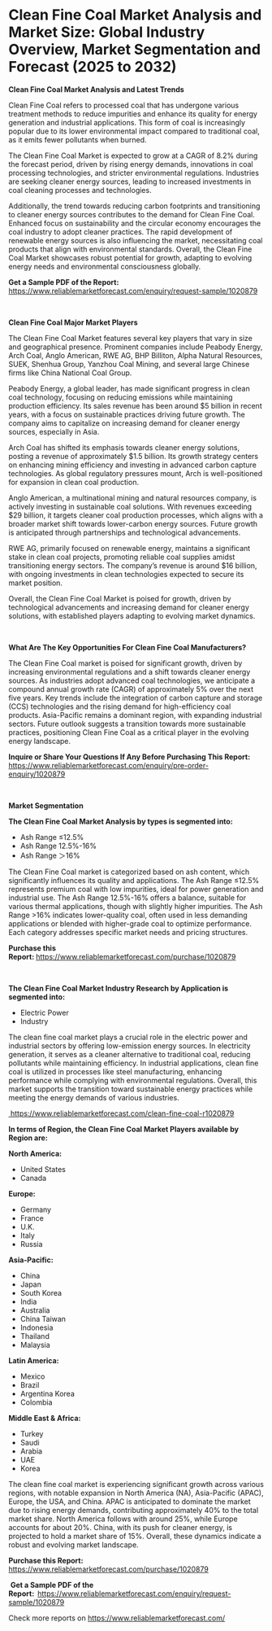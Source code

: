 <p><h1>Clean Fine Coal Market Analysis and Market Size: Global Industry Overview, Market Segmentation and Forecast (2025 to 2032)</h1></p><p><strong>Clean Fine Coal Market Analysis and Latest Trends</strong></p>
<p><p>Clean Fine Coal refers to processed coal that has undergone various treatment methods to reduce impurities and enhance its quality for energy generation and industrial applications. This form of coal is increasingly popular due to its lower environmental impact compared to traditional coal, as it emits fewer pollutants when burned.</p><p>The Clean Fine Coal Market is expected to grow at a CAGR of 8.2% during the forecast period, driven by rising energy demands, innovations in coal processing technologies, and stricter environmental regulations. Industries are seeking cleaner energy sources, leading to increased investments in coal cleaning processes and technologies.</p><p>Additionally, the trend towards reducing carbon footprints and transitioning to cleaner energy sources contributes to the demand for Clean Fine Coal. Enhanced focus on sustainability and the circular economy encourages the coal industry to adopt cleaner practices. The rapid development of renewable energy sources is also influencing the market, necessitating coal products that align with environmental standards. Overall, the Clean Fine Coal Market showcases robust potential for growth, adapting to evolving energy needs and environmental consciousness globally.</p></p>
<p><strong>Get a Sample PDF of the Report:&nbsp;</strong> <a href="https://www.reliablemarketforecast.com/enquiry/request-sample/1020879?utm_campaign=3126&utm_medium=2&utm_source=Github&utm_content=ia&utm_term=21032025&utm_id=clean-fine-coal">https://www.reliablemarketforecast.com/enquiry/request-sample/1020879</a></p>
<p>&nbsp;</p>
<p><strong>Clean Fine Coal Major Market Players</strong></p>
<p><p>The Clean Fine Coal Market features several key players that vary in size and geographical presence. Prominent companies include Peabody Energy, Arch Coal, Anglo American, RWE AG, BHP Billiton, Alpha Natural Resources, SUEK, Shenhua Group, Yanzhou Coal Mining, and several large Chinese firms like China National Coal Group.</p><p>Peabody Energy, a global leader, has made significant progress in clean coal technology, focusing on reducing emissions while maintaining production efficiency. Its sales revenue has been around $5 billion in recent years, with a focus on sustainable practices driving future growth. The company aims to capitalize on increasing demand for cleaner energy sources, especially in Asia.</p><p>Arch Coal has shifted its emphasis towards cleaner energy solutions, posting a revenue of approximately $1.5 billion. Its growth strategy centers on enhancing mining efficiency and investing in advanced carbon capture technologies. As global regulatory pressures mount, Arch is well-positioned for expansion in clean coal production.</p><p>Anglo American, a multinational mining and natural resources company, is actively investing in sustainable coal solutions. With revenues exceeding $29 billion, it targets cleaner coal production processes, which aligns with a broader market shift towards lower-carbon energy sources. Future growth is anticipated through partnerships and technological advancements.</p><p>RWE AG, primarily focused on renewable energy, maintains a significant stake in clean coal projects, promoting reliable coal supplies amidst transitioning energy sectors. The company’s revenue is around $16 billion, with ongoing investments in clean technologies expected to secure its market position.</p><p>Overall, the Clean Fine Coal Market is poised for growth, driven by technological advancements and increasing demand for cleaner energy solutions, with established players adapting to evolving market dynamics.</p></p>
<p>&nbsp;</p>
<p><strong>What Are The Key Opportunities For Clean Fine Coal Manufacturers?</strong></p>
<p><p>The Clean Fine Coal market is poised for significant growth, driven by increasing environmental regulations and a shift towards cleaner energy sources. As industries adopt advanced coal technologies, we anticipate a compound annual growth rate (CAGR) of approximately 5% over the next five years. Key trends include the integration of carbon capture and storage (CCS) technologies and the rising demand for high-efficiency coal products. Asia-Pacific remains a dominant region, with expanding industrial sectors. Future outlook suggests a transition towards more sustainable practices, positioning Clean Fine Coal as a critical player in the evolving energy landscape.</p></p>
<p><strong>Inquire or Share Your Questions If Any Before Purchasing This Report:</strong> <a href="https://www.reliablemarketforecast.com/enquiry/pre-order-enquiry/1020879?utm_campaign=3126&utm_medium=2&utm_source=Github&utm_content=ia&utm_term=21032025&utm_id=clean-fine-coal">https://www.reliablemarketforecast.com/enquiry/pre-order-enquiry/1020879</a></p>
<p>&nbsp;</p>
<p><strong>Market Segmentation</strong></p>
<p><strong>The Clean Fine Coal Market Analysis by types is segmented into:</strong></p>
<p><ul><li>Ash Range ≤12.5%</li><li>Ash Range 12.5%-16%</li><li>Ash Range ＞16%</li></ul></p>
<p><p>The Clean Fine Coal market is categorized based on ash content, which significantly influences its quality and applications. The Ash Range ≤12.5% represents premium coal with low impurities, ideal for power generation and industrial use. The Ash Range 12.5%-16% offers a balance, suitable for various thermal applications, though with slightly higher impurities. The Ash Range >16% indicates lower-quality coal, often used in less demanding applications or blended with higher-grade coal to optimize performance. Each category addresses specific market needs and pricing structures.</p></p>
<p><strong>Purchase this Report:&nbsp;</strong><a href="https://www.reliablemarketforecast.com/purchase/1020879?utm_campaign=3126&utm_medium=2&utm_source=Github&utm_content=ia&utm_term=21032025&utm_id=clean-fine-coal">https://www.reliablemarketforecast.com/purchase/1020879</a></p>
<p>&nbsp;</p>
<p><strong>The Clean Fine Coal Market Industry Research by Application is segmented into:</strong></p>
<p><ul><li>Electric Power</li><li>Industry</li></ul></p>
<p><p>The clean fine coal market plays a crucial role in the electric power and industrial sectors by offering low-emission energy sources. In electricity generation, it serves as a cleaner alternative to traditional coal, reducing pollutants while maintaining efficiency. In industrial applications, clean fine coal is utilized in processes like steel manufacturing, enhancing performance while complying with environmental regulations. Overall, this market supports the transition toward sustainable energy practices while meeting the energy demands of various industries.</p></p>
<p><a href="https://www.reliablemarketforecast.com/clean-fine-coal-r1020879?utm_campaign=3126&utm_medium=2&utm_source=Github&utm_content=ia&utm_term=21032025&utm_id=clean-fine-coal">&nbsp;https://www.reliablemarketforecast.com/clean-fine-coal-r1020879</a></p>
<p><strong>In terms of Region, the Clean Fine Coal Market Players available by Region are:</strong></p>
<p>
    <p> <strong> North America: </strong>
        <ul>
            <li>United States</li>
            <li>Canada</li>
        </ul>
        </p> 
    <p> <strong> Europe: </strong>
        <ul>
            <li>Germany</li>
            <li>France</li>
            <li>U.K.</li>
            <li>Italy</li>
            <li>Russia</li>
        </ul>
        </p> 
    <p> <strong> Asia-Pacific: </strong>
        <ul>
            <li>China</li>
            <li>Japan</li>
            <li>South Korea</li>
            <li>India</li>
            <li>Australia</li>
            <li>China Taiwan</li>
            <li>Indonesia</li>
            <li>Thailand</li>
            <li>Malaysia</li>
        </ul>
        </p> 
    <p> <strong> Latin America: </strong>
        <ul>
            <li>Mexico</li>
            <li>Brazil</li>
            <li>Argentina Korea</li>
            <li>Colombia</li>
        </ul>
        </p> 
    <p> <strong> Middle East & Africa: </strong>
        <ul>
            <li>Turkey</li>
            <li>Saudi</li>
            <li>Arabia</li>
            <li>UAE</li>
            <li>Korea</li>
        </ul>
    </p>
    </p>
<p><p>The clean fine coal market is experiencing significant growth across various regions, with notable expansion in North America (NA), Asia-Pacific (APAC), Europe, the USA, and China. APAC is anticipated to dominate the market due to rising energy demands, contributing approximately 40% to the total market share. North America follows with around 25%, while Europe accounts for about 20%. China, with its push for cleaner energy, is projected to hold a market share of 15%. Overall, these dynamics indicate a robust and evolving market landscape.</p></p>
<p><strong>Purchase this Report: </strong><a href="https://www.reliablemarketforecast.com/purchase/1020879?utm_campaign=3126&utm_medium=2&utm_source=Github&utm_content=ia&utm_term=21032025&utm_id=clean-fine-coal">https://www.reliablemarketforecast.com/purchase/1020879</a></p>
<p>&nbsp;<strong>Get a Sample PDF of the Report:&nbsp;&nbsp;</strong><a href="https://www.reliablemarketforecast.com/enquiry/request-sample/1020879?utm_campaign=3126&utm_medium=2&utm_source=Github&utm_content=ia&utm_term=21032025&utm_id=clean-fine-coal">https://www.reliablemarketforecast.com/enquiry/request-sample/1020879</a></p>
<p><strong></strong></p>
<p>Check more reports on <a href="https://www.reliablemarketforecast.com/?utm_campaign=3126&utm_medium=2&utm_source=Github&utm_content=ia&utm_term=21032025&utm_id=clean-fine-coal">https://www.reliablemarketforecast.com/</a></p>